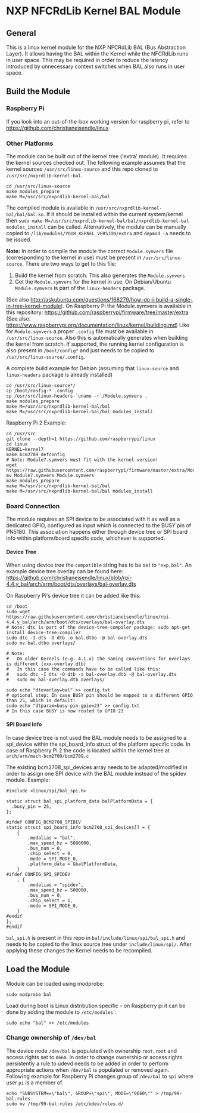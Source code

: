 # NXP NFCRdLib Kernel BAL Module

## General
This is a linux kernel module for the NXP NFCRdLib BAL (Bus Abstraction Layer). 
It allows having the BAL within the Kernel while the NFCRdLib runs in user space. This may be required in order to reduce the latency introduced by unnecessary context switches when BAL also runs in user space.

## Build the Module
### Raspberry Pi
If you look into an out-of-the-box working version for raspberry pi, refer to https://github.com/christianeisendle/linux

### Other Platforms
The module can be built out of the kernel tree ('extra' module). It requires the kernel sources checked out. The following example assumes that the kernel sources `/usr/src/linux-source` and this repo cloned to `/usr/src/nxprdlib-kernel-bal`.

```
cd /usr/src/linux-source
make modules_prepare
make M=/usr/src/nxprdlib-kernel-bal/bal 
```

The compiled module is available in `/usr/src/nxprdlib-kernel-bal/bal/bal.ko`. If it should be installed within the current system/kernel then `sudo make M=/usr/src/nxprdlib-kernel-bal/bal/nxprdlib-kernel-bal modules_install` can be called. Alternatively, the module can be manually copied to `/lib/modules/YOUR_KERNEL_VERSION/extra` and `depmod -a` needs to be issued.

**Note:** In order to compile the module the correct `Module.symvers` file (corresponding to the kernel in use) must be present in `/usr/src/linux-source`. There are two ways to get to this file:
  1. Build the kernel from scratch. This also generates the `Module.symvers`
  2. Get the `Module.symvers` for the kernel in use. On Debian/Ubuntu `Module.symvers` is part of the `linux-headers` package.

(See also http://askubuntu.com/questions/168279/how-do-i-build-a-single-in-tree-kernel-module). On Raspberry Pi the Module.symvers is available in this repository: https://github.com/raspberrypi/firmware/tree/master/extra (See also: https://www.raspberrypi.org/documentation/linux/kernel/building.md)
Like for `Module.symvers` a proper `.config` file must be available in `/usr/src/linux-source`. Also this is automatically generates when building the kernel from scratch. If supported, the running kernel configuration is also present in `/boot/config*` and just needs to be copied to `/usr/src/linux-source/.config`. 

A complete build example for Debian (assuming that `linux-source` and `linux-headers` package is already installed)

```
cd /usr/src/linux-source*/
cp /boot/config-* .config
cp /usr/src/linux-headers-`uname -r`/Module.symvers .
make modules_prepare
make M=/usr/src/nxprdlib-kernel-bal/bal
make M=/usr/src/nxprdlib-kernel-bal/bal modules_install
```

Raspberry Pi 2 Example:

```
cd /usr/src
git clone --depth=1 https://github.com/raspberrypi/linux
cd linux
KERNEL=kernel7
make bcm2709_defconfig
# Note: Module7.symvers must fit with the kernel version!
wget https://raw.githubusercontent.com/raspberrypi/firmware/master/extra/Module7.symvers
mv Module7.symvers Module.symvers
make modules_prepare
make M=/usr/src/nxprdlib-kernel-bal/bal
make M=/usr/src/nxprdlib-kernel-bal/bal modules_install
```

### Board Connection
The module requires an SPI device to be associated with it as well as a dedicated GPIO, configured as input which is connected to the BUSY pin of PN5180. This association happens either through device tree or SPI board info within platform/board specifc code, whichever is supported. 

#### Device Tree
When using device tree the `compatible` string has to be set to `"nxp,bal"`. 
An example device tree overlay can be found here: https://github.com/christianeisendle/linux/blob/rpi-4.4.y_bal/arch/arm/boot/dts/overlays/bal-overlay.dts

On Raspberry Pi's device tree it can be added like this:

```
cd /boot
sudo wget https://raw.githubusercontent.com/christianeisendle/linux/rpi-4.4.y_bal/arch/arm/boot/dts/overlays/bal-overlay.dts
# Note: dtc is part of the device-tree-compiler package: sudo apt-get install device-tree-compiler
sudo dtc -I dts -O dtb -o bal.dtbo -@ bal-overlay.dts
sudo mv bal.dtbo overlays/

# Note: 
#   On older Kernels (e.g. 4.1.x) the naming conventions for overlays is different (xxx-overlay.dtb)
#   In this case the commands have to be called like this:
#   sudo dtc -I dts -O dtb -o bal-overlay.dtb -@ bal-overlay.dts
#   sudo mv bal-overlay.dtb overlays/

sudo echo "dtoverlay=bal" >> config.txt
# optional step: In case BUSY pin should be mapped to a different GPIO than 25, which is default:
sudo echo "dtparam=busy-pin-gpio=23" >> config.txt
# In this case BUSY is now routed to GPIO 23
```

#### SPI Board Info
In case device tree is not used the BAL module needs to be assigned to a spi_device within the spi_board_info struct of the platform specific code. In case of Raspberry Pi 2 the code is located within the kernel tree at `arch/arm/mach-bcm2709/bcm2709.c`

The existing bcm2708_spi_devices array needs to be adapted/modified in order to assign one SPI device with the BAL module instead of the spidev module. Example:

```
#include <linux/spi/bal_spi.h>

static struct bal_spi_platform_data balPlatformData = {
  .busy_pin = 25,
};

#ifdef CONFIG_BCM2708_SPIDEV
static struct spi_board_info bcm2708_spi_devices[] = {
	{
		.modalias = "bal",
		.max_speed_hz = 5000000,
		.bus_num = 0,
		.chip_select = 0,
		.mode = SPI_MODE_0,
		.platform_data = &balPlatformData,
	}
#ifdef CONFIG_SPI_SPIDEV
	, {
		.modalias = "spidev",
		.max_speed_hz = 500000,
		.bus_num = 0,
		.chip_select = 1,
		.mode = SPI_MODE_0,
	}
#endif
};
#endif
```

`bal_spi.h` is present in this repo in `bal/include/linux/spi/bal_spi.h` and needs to be copied to the linux source tree under `include/linux/spi/`.
After applying these changes the Kernel needs to be recompiled.

## Load the Module
Module can be loaded using modprobe:
```
sudo modprobe bal
```

Load during boot is Linux distribution specific - on Raspberry pi it can be done by adding the module to `/etc/modules` :

```
sudo echo "bal" >> /etc/modules
```

### Change ownership of `/dev/bal`
The device node `/dev/bal` is populated with ownership `root.root` and access rights set to `0660`. In order to change ownership or access rights persistently a rule to udevd needs to be added in order to perform appropriate actions when `/dev/bal` is populated or removed again. Following example for Raspberry Pi changes group of `/dev/bal` to `spi` where user `pi` is a member of.

```
echo "SUBSYSTEM==\"bal\", GROUP=\"spi\", MODE=\"0660\"" > /tmp/99-bal.rules
sudo mv /tmp/99-bal.rules /etc/udev/rules.d/
```
